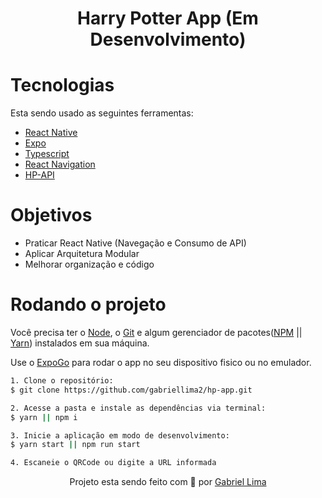 <h1 align="center">
    Harry Potter App (Em Desenvolvimento)
</h1>

# Tecnologias

<p>Esta sendo usado as seguintes ferramentas:</p>

- [React Native](https://reactnative.dev/)
- [Expo](https://expo.dev/)
- [Typescript](https://www.typescriptlang.org/)
- [React Navigation](https://reactnavigation.org/)
- [HP-API](http://hp-api.herokuapp.com/)

# Objetivos

- Praticar React Native (Navegação e Consumo de API)
- Aplicar Arquitetura Modular
- Melhorar organização e código

# Rodando o projeto

Você precisa ter o [Node](https://nodejs.org/en/), o [Git](https://git-scm.com/) e algum gerenciador de pacotes([NPM](https://docs.npmjs.com/downloading-and-installing-node-js-and-npm/) || [Yarn](https://classic.yarnpkg.com/lang/en/docs/install)) instalados em sua máquina.

Use o [ExpoGo](https://expo.dev/client) para rodar o app no seu dispositivo fisico ou no emulador.

```bash
1. Clone o repositório:
$ git clone https://github.com/gabriellima2/hp-app.git

2. Acesse a pasta e instale as dependências via terminal:
$ yarn || npm i

3. Inicie a aplicação em modo de desenvolvimento:
$ yarn start || npm run start

4. Escaneie o QRCode ou digite a URL informada
```

<p align="center">Projeto esta sendo feito com 💙 por <a href="https://www.linkedin.com/in/gabriel-lima-860612236">Gabriel Lima</a></p>
